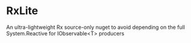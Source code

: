 # RxLite
An ultra-lightweight Rx source-only nuget to avoid depending on the full System.Reactive for IObservable&lt;T> producers
